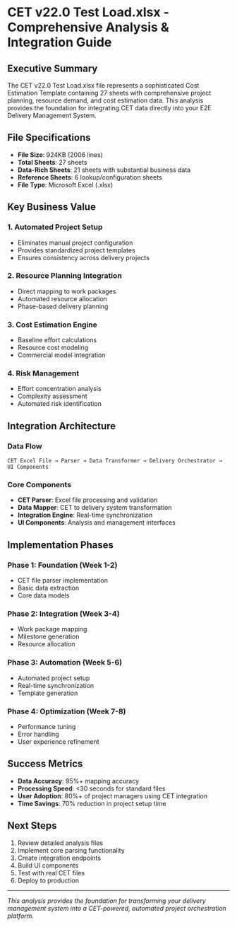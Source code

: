 # CET v22.0 Test Load.xlsx - Comprehensive Analysis & Integration Guide

## Executive Summary

The CET v22.0 Test Load.xlsx file represents a sophisticated Cost Estimation Template containing 27 sheets with comprehensive project planning, resource demand, and cost estimation data. This analysis provides the foundation for integrating CET data directly into your E2E Delivery Management System.

## File Specifications

- **File Size**: 924KB (2006 lines)
- **Total Sheets**: 27 sheets
- **Data-Rich Sheets**: 21 sheets with substantial business data
- **Reference Sheets**: 6 lookup/configuration sheets
- **File Type**: Microsoft Excel (.xlsx)

## Key Business Value

### 1. **Automated Project Setup**

- Eliminates manual project configuration
- Provides standardized project templates
- Ensures consistency across delivery projects

### 2. **Resource Planning Integration**

- Direct mapping to work packages
- Automated resource allocation
- Phase-based delivery planning

### 3. **Cost Estimation Engine**

- Baseline effort calculations
- Resource cost modeling
- Commercial model integration

### 4. **Risk Management**

- Effort concentration analysis
- Complexity assessment
- Automated risk identification

## Integration Architecture

### Data Flow

```
CET Excel File → Parser → Data Transformer → Delivery Orchestrator → UI Components
```

### Core Components

- **CET Parser**: Excel file processing and validation
- **Data Mapper**: CET to delivery system transformation
- **Integration Engine**: Real-time synchronization
- **UI Components**: Analysis and management interfaces

## Implementation Phases

### Phase 1: Foundation (Week 1-2)

- CET file parser implementation
- Basic data extraction
- Core data models

### Phase 2: Integration (Week 3-4)

- Work package mapping
- Milestone generation
- Resource allocation

### Phase 3: Automation (Week 5-6)

- Automated project setup
- Real-time synchronization
- Template generation

### Phase 4: Optimization (Week 7-8)

- Performance tuning
- Error handling
- User experience refinement

## Success Metrics

- **Data Accuracy**: 95%+ mapping accuracy
- **Processing Speed**: <30 seconds for standard files
- **User Adoption**: 80%+ of project managers using CET integration
- **Time Savings**: 70% reduction in project setup time

## Next Steps

1. Review detailed analysis files
2. Implement core parsing functionality
3. Create integration endpoints
4. Build UI components
5. Test with real CET files
6. Deploy to production

---

_This analysis provides the foundation for transforming your delivery management system into a CET-powered, automated project orchestration platform._

